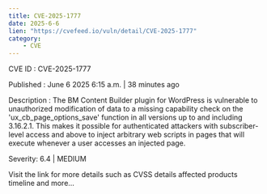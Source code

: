```yaml
---
title: CVE-2025-1777
date: 2025-6-6
lien: "https://cvefeed.io/vuln/detail/CVE-2025-1777"
category:
    - CVE
---
```


CVE ID : CVE-2025-1777

Published :  June 6
2025
6:15 a.m. | 38 minutes ago

Description : The BM Content Builder plugin for WordPress is vulnerable to unauthorized modification of data to a missing capability check on the 'ux_cb_page_options_save' function in all versions up to
and including
3.16.2.1. This makes it possible for authenticated attackers
with subscriber-level access and above
to inject arbitrary web scripts in pages that will execute whenever a user accesses an injected page.

Severity: 6.4 | MEDIUM

Visit the link for more details
such as CVSS details
affected products
timeline
and more...
